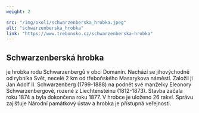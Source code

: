 ```yaml
---
weight: 2

src: "/img/okoli/schwarzenberska_hrobka.jpeg"
alt: "schwarzenberska_hrobka"
link: "https://www.trebonsko.cz/schwarzenberska-hrobka"
---
```


## Schwarzenberská hrobka

je hrobka rodu Schwarzenbergů v obci Domanín. Nachází se jihovýchodně od rybníka Svět, necelé 2 km od třeboňského Masarykova náměstí. Založil ji Jan Adolf II. Schwarzenberg (1799-1888) na podnět své manželky Eleonory Schwarzenbergové, rozené z Liechtensteinu (1812-1873). Stavba začala roku 1874 a byla dokončena roku 1877. V hrobce je uloženo 26 rakví. Správu zajišťuje Národní památkový ústav a hrobka je přístupná veřejnosti.
